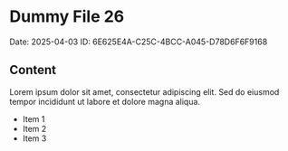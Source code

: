 # Dummy File 26

Date: 2025-04-03
ID: 6E625E4A-C25C-4BCC-A045-D78D6F6F9168

## Content

Lorem ipsum dolor sit amet, consectetur adipiscing elit.
Sed do eiusmod tempor incididunt ut labore et dolore magna aliqua.

* Item 1
* Item 2
* Item 3

